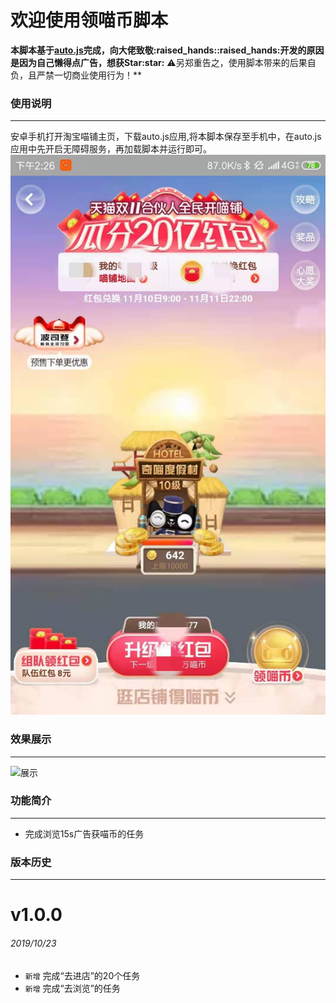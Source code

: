 # 欢迎使用领喵币脚本

**本脚本基于[auto.js](https://github.com/hyb1996/Auto.js")完成，向大佬致敬:raised_hands::raised_hands:开发的原因是因为自己懒得点广告，想获Star:star:**
:warning:另郑重告之，使用脚本带来的后果自负，且严禁一切商业使用行为！**


### 使用说明
******
安卓手机打开淘宝喵铺主页，下载auto.js应用,将本脚本保存至手机中，在auto.js应用中先开启无障碍服务，再加载脚本并运行即可。
![淘宝喵铺主页](https://github.com/ErazerControl/2019double11/blob/master/images/taobao.jpg)

### 效果展示
******
![展示](https://github.com/ErazerControl/2019double11/blob/master/images/show.gif)

### 功能简介
******
* 完成浏览15s广告获喵币的任务

### 版本历史
******
# v1.0.0
###### 2019/10/23
* `新增` 完成“去进店”的20个任务
* `新增` 完成“去浏览”的任务